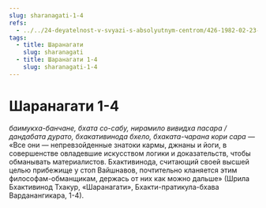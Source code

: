 ```yaml
---
slug: sharanagati-1-4
refs:
  - ../../24-deyatelnost-v-svyazi-s-absolyutnym-centrom/426-1982-02-23-c4-sambandha-gyana-eto-opredelenie-urovnya-yavlenij-na-osnove-vzglyada-bhagavatam.md
tags:
  - title: Шаранагати
    slug: sharanagati
  - title: Шаранагати 1-4
    slug: sharanagati-1-4
---
```


# Шаранагати 1-4

*баимукха-банчане, бхата со-сабу, нирамило вивидха пасара / дандабата дурато, бхакативинода бхело, бхаката-чарана кори сара* — «Все они — непревзойденные знатоки кармы, джнаны и йоги, в совершенстве овладевшие искусством логики и доказательств, чтобы обманывать материалистов. Бхактивинода, считающий своей высшей целью прибежище у стоп Вайшнавов, почтительно кланяется этим философам-обманщикам, держась от них как можно дальше» (Шрила Бхактивинод Тхакур, «Шаранагати», Бхакти-пратикула-бхава Варданангикара, 1-4).
